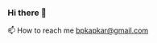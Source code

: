 ### Hi there 👋

📫 How to reach me bpkapkar@gmail.com

<!--
**bpkapkar/bpkapkar** is a ✨ _special_ ✨ repository because its `README.md` (this file) appears on your GitHub profile.


Here are some ideas to get you started:

- 🔭 I’m currently working as Senior Data Scientist 
- 👯 I’m looking to collaborate on advance Data Science/ML/AI
- 💬 Ask me about ...
- 📫 How to reach me: **bpkapkar@gmail.com**
- 😄 Pronouns: ...
- ⚡ Fun fact: ** I love hiking on the mountain
-->
